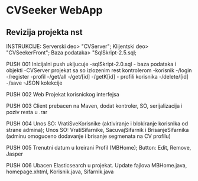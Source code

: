 # CVSeeker WebApp
Revizija projekta nst
--
INSTRUKCIJE: 
Serverski deo> "CVServer";
Klijentski deo> "CVSeekerFront";
Baza podataka> "SqlSkript-2.5.sql;

PUSH 001
  Inicijalni push ukljucuje
  -sqlSkript-2.0.sql - baza podataka i objekti
  -CVServer projekat sa so izlozenim rest kontrolerom
    -korisnik 
       -/login
       -/register
    -profil
       -/get/all
       -/get/[id]
       -/getK[id] - profili korisnika
       -/delete/[id]
       -/save
  -JSON kolekcije
  
  PUSH 002
    Web Projekat korisnickog interfejsa
    
  PUSH 003 
  Client prebacen na Maven, dodat kontroler, SO, serijalizacija i poziv resta u .rar
    
  PUSH 004
    Unos SO: VratiSveKorisnike (aktiviranje i blokiranje korisnika od strane admina);
    Unos SO: VratiSifarnike, SacuvajSifarnik i BrisanjeSifarnika (adminu omoguceno dodavanje i brisanje segmenata na CV profilu)
    
  PUSH 005
  Trenutni datum u kreirani Profil (MBHome); Button: Edit, Remove, Jasper
  
  PUSH 006
  Ubacen Elasticsearch u projekat. Update fajlova MBHome.java, homepage.xhtml, Korisnik.java, Sifarnik.java 




     
